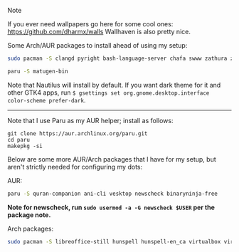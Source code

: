 > [!NOTE]
> If you ever need wallpapers go here for some cool ones: https://github.com/dharmx/walls
> Wallhaven is also pretty nice.

Some Arch/AUR packages to install ahead of using my setup:

```bash
sudo pacman -S clangd pyright bash-language-server chafa swww zathura zathura-pdf-poppler zathura-cb fzf zsh python-setuptools zoxide nvtop htop bat waybar fuzzel kitty sunsetr hyprlock hypridle wireplumber pipwire-pulse noto-fonts noto-fonts-cjk noto-fonts-emoji ttf-jetbrains-mono-nerd mandb man-pages mako unzip 7zip git helix niri xwayland-satellite xdg-desktop-portal-gnome xdg-desktop-portal
```

```bash
paru -S matugen-bin
```

Note that Nautilus will install by default. If you want dark theme for it and other GTK4 apps, run `$ gsettings set org.gnome.desktop.interface color-scheme prefer-dark`.

---

Note that I use Paru as my AUR helper; install as follows:

```
git clone https://aur.archlinux.org/paru.git
cd paru
makepkg -si
```


Below are some more AUR/Arch packages that I have for my setup, but aren't strictly needed for configuring my dots:

AUR:
```bash
paru -S quran-companion ani-cli vesktop newscheck binaryninja-free
```

**Note for newscheck, run `sudo usermod -a -G newscheck $USER` per the package note.**

Arch packages:
```bash
sudo pacman -S libreoffice-still hunspell hunspell-en_ca virtualbox virtualbox-host-dkms nvidia-dkms nvidia-utils mpv feh
```
